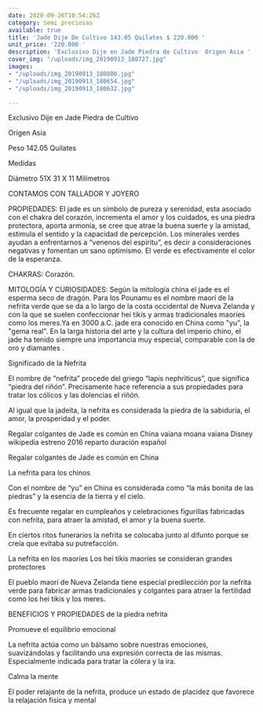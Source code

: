 ```yaml
---
date: 2020-09-26T10:54:26Z
category: Semi preciosas
available: true
title: 'Jade Dije De Cultivo 143.05 Quilates $ 220.000 '
unit_price: '220.000 '
description: 'Exclusivo Dije en Jade Piedra de Cultivo  Origen Asia '
cover_img: "/uploads/img_20190913_180727.jpg"
images:
- "/uploads/img_20190913_180800.jpg"
- "/uploads/img_20190913_180654.jpg"
- "/uploads/img_20190913_180632.jpg"

---
```

Exclusivo Dije en Jade Piedra de Cultivo 

Origen Asia 

Peso 142.05 Quilates 

Medidas 

Diámetro 51X 31 X 11 Milímetros

CONTAMOS CON TALLADOR Y JOYERO 

PROPIEDADES: El jade es un símbolo de pureza y serenidad, esta asociado con el chakra del corazón, incrementa el amor y los cuidados, es una piedra protectora, aporta armonía, se cree que atrae la buena suerte y la amistad, estimula el sentido y la capacidad de percepción. Los minerales verdes ayudan a enfrentarnos a “venenos del espíritu”, es decir a consideraciones negativas y fomentan un sano optimismo. El verde es efectivamente el color de la esperanza.

CHAKRAS: Corazón.

MITOLOGÍA Y CURIOSIDADES: Según la mitología china el jade es el esperma seco de dragón. Para los Pounamu es el nombre maorí de la nefrita verde que se da a lo largo de la costa occidental de Nueva Zelanda y con la que se suelen confeccionar hei tikis y armas tradicionales maoríes como los meres.Ya en 3000 a.C. jade era conocido en China como "yu", la "gema real". En la larga historia del arte y la cultura del imperio chino, el jade ha tenido siempre una importancia muy especial, comparable con la de oro y diamantes .

Significado de la Nefrita

El nombre de “nefrita” procede del griego “lapis nephriticus”, que significa “piedra del riñón”. Precisamente hace referencia a sus propiedades para tratar los cólicos y las dolencias el riñón.

Al igual que la jadeíta, la nefrita es considerada la piedra de la sabiduría, el amor, la prosperidad y el poder.

Regalar colgantes de Jade es común en China vaiana moana vaiana Disney wikipedia estreno 2016 reparto duración español

Regalar colgantes de Jade es común en China

La nefrita para los chinos

Con el nombre de “yu” en China es considerada como “la más bonita de las piedras” y la esencia de la tierra y el cielo.

Es frecuente regalar en cumpleaños y celebraciones figurillas fabricadas con nefrita, para atraer la amistad, el amor y la buena suerte.

En ciertos ritos funerarios la nefrita se colocaba junto al difunto porque se creía que evitaba su putrefacción.

La nefrita en los maoríes Los hei tikis maoríes se consideran grandes protectores

El pueblo maorí de Nueva Zelanda tiene especial predilección por la nefrita verde para fabricar armas tradicionales y colgantes para atraer la fertilidad como los hei tikis y los meres.

BENEFICIOS Y PROPIEDADES de la piedra nefrita

Promueve el equilibrio emocional

La nefrita actúa como un bálsamo sobre nuestras emociones, suavizándolas y facilitando una expresión correcta de las mismas. Especialmente indicada para tratar la cólera y la ira.

Calma la mente

El poder relajante de la nefrita, produce un estado de placidez que favorece la relajación física y mental